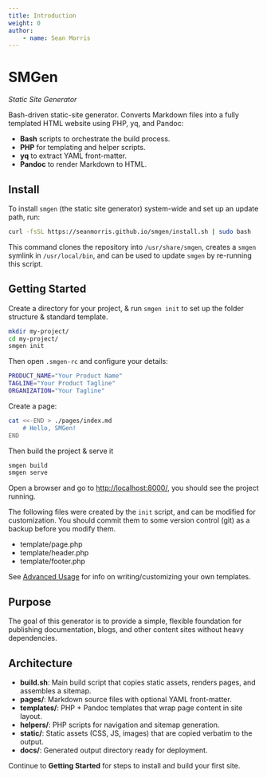 ```yaml
---
title: Introduction
weight: 0
author:
    - name: Sean Morris
---
```


# SMGen
*Static Site Generator*

Bash-driven static-site generator. Converts Markdown files into a fully templated HTML website using PHP, yq, and Pandoc:

- **Bash** scripts to orchestrate the build process.
- **PHP** for templating and helper scripts.
- **yq** to extract YAML front-matter.
- **Pandoc** to render Markdown to HTML.

## Install

To install `smgen` (the static site generator) system-wide and set up an update path, run:

```bash
curl -fsSL https://seanmorris.github.io/smgen/install.sh | sudo bash
```

This command clones the repository into `/usr/share/smgen`, creates a `smgen` symlink in `/usr/local/bin`, and can be used to update `smgen` by re-running this script.

## Getting Started

Create a directory for your project, & run `smgen init` to set up the folder structure & standard template.

```bash
mkdir my-project/
cd my-project/
smgen init
```

Then open `.smgen-rc` and configure your details:

```bash
PRODUCT_NAME="Your Product Name"
TAGLINE="Your Product Tagline"
ORGANIZATION="Your Tagline"
```

Create a page:

```bash
cat <<-END > ./pages/index.md
    # Hello, SMGen!
END
```

Then build the project & serve it

```bash
smgen build
smgen serve
```

Open a browser and go to [http://localhost:8000/](http://localhost:8000/), you should see the project running.

The following files were created by the `init` script, and can be modified for customization. You should commit them to some version control (git) as a backup before you modify them.

* template/page.php
* template/header.php
* template/footer.php

See [Advanced Usage](http://localhost:8083/advanced-usage.html) for info on writing/customizing your own templates.

## Purpose

The goal of this generator is to provide a simple, flexible foundation for publishing documentation, blogs, and other content sites without heavy dependencies.

## Architecture

- **build.sh**: Main build script that copies static assets, renders pages, and assembles a sitemap.
- **pages/**: Markdown source files with optional YAML front-matter.
- **templates/**: PHP + Pandoc templates that wrap page content in site layout.
- **helpers/**: PHP scripts for navigation and sitemap generation.
- **static/**: Static assets (CSS, JS, images) that are copied verbatim to the output.
- **docs/**: Generated output directory ready for deployment.

Continue to **Getting Started** for steps to install and build your first site.